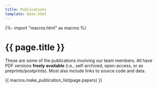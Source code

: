 ```yaml
---
title: Publications
template: base.html
---
```


{%- import "macros.html" as macros %}

# {{ page.title }}

<p class="lead">
These are some of the publications involving our team members. All have PDF
versions <strong>freely available</strong> (i.e., self-archived, open-access,
or as preprints/postprints). Most also include links to source code and data.
</p>

{{ macros.make_publication_list(page.papers) }}
